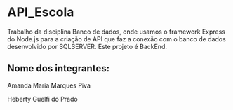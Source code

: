 # API_Escola
Trabalho da disciplina Banco de dados, onde usamos o framework Express do Node.js para a criação de API que faz a conexão com o banco de dados desenvolvido por SQLSERVER. Este projeto é BackEnd.

## Nome dos integrantes: 
Amanda Maria Marques Piva

Heberty Guelfi do Prado
